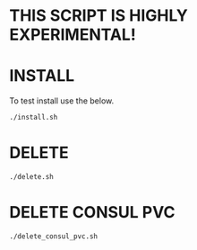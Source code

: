 # THIS SCRIPT IS HIGHLY EXPERIMENTAL!

# INSTALL

To test install use the below.

```shell
./install.sh
```
# DELETE

```
./delete.sh
```

# DELETE CONSUL PVC

```
./delete_consul_pvc.sh
```
